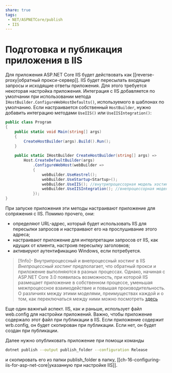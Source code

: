 ```yaml
---
share: true
tags:
 - NET/ASPNETCore/publish
 - IIS
---
```

# Подготовка и публикация приложения в IIS
Для приложения ASP.NET Core IIS будет действовать как [[reverse-proxy|обратный прокси-сервер]]. IIS будет пересылать входящие запросы и исходящие ответы приложения.
Для этого требуется некоторая настройка приложения.
Интеграция с IIS добавляется по умолчании при использовании метода `IHostBuilder.ConfigureWebHostDefaults()`, используемого в шаблонах по умолчанию.
Если настраивается собственный `HostBuilder`, нужно добавить интеграцию методами `UseIIS()` или `UseIISIntegration()`:
```csharp
public class Program
{
	public static void Main(string[] args)
	{
		CreateHostBuilder(args).Build().Run();
	}
	
	public static IHostBuilder CreateHostBuilder(string[] args) =>
		Host.CreateDefaultBuilder(args)
			.ConfigureWebHost(webBuilder =>
			{
				webBuilder.UseKestrel();
				webBuilder.UseStartup<Startup>();
				webBuilder.UseIIS(); //внутрипроцессорная модель хостинга
				webBuilder.UseIISIntegration(); //внепроцессорная модель хостинга
			});
}
```
При запуске приложения эти методы настраивают приложение для сопряжения с IIS. Помимо прочего, они:
- определяют URL-адрес, который будет использовать IIS для пересылки запросов и настраивают его на прослушивание этого адреса;
- настраивают приложение для интерпретации запросов от IIS, как идущих от клиента, настроив пересылку заголовков;
- активируют аутентификацию Windows, если потребуется.

> [!Info]- Внутрипроцессный и внепроцессный хостинг в IIS
> *Внепроцессный хостинг* предполагает, что обратный прокси и приложение выполняются в разных процессах. Однако, начиная с ASP.NET Core 3.0 появилась возможность, при которой IIS размещает приложение в собственном процессе, уменьшая межпроцессное взаимодействие и повышая производительность. О различиях между этими моделями, преимуществах каждой и о том, как переключаться между ними можно посмотреть [здесь](https://weblog.west-wind.com/posts/2019/Mar/16/ASPNET-Core-Hosting-on-IIS-with-ASPNET-Core-22)

Еще один важнгый аспект. IIS, как и раньше, использует файл web.config для настройки приложений. Важно, чтобы приложение содержало этот файл при публикации в IIS.
Если приложение содержит wrb.config, он будет скопирован при публикации. Если нет, он будет создан при публикации.

Далее нужно опубликовать приложение при помощи команды
```bash
dotnet publish --output publish_folder --configuration Release
```
и скопировать его из папки publish_folder в папку, [[ch-16-configuring-iis-for-asp-net-core|указанную при настройке IIS]].
